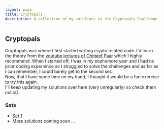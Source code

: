 ```yaml
---
layout: page
title: Cryptopals
description: A collection of my solutions to the Cryptopals Challenge
---
```


## Cryptopals

Cryptopals was where I first started writing crypto related code. I'd learn the theory from the [youtube lectures of Christof Paar](https://www.youtube.com/channel/UC1usFRN4LCMcfIV7UjHNuQg) which I highly recommend.
When I started off, I was in my sophomore year and I had no prior coding experience so I struggled to solve the challenges and as far as I can remember, I could barely get to the second set.  
Now, that I have some time on my hand, I thought it would be a fun exercise to try this again.  
I'll keep updating my solutions over here (very unregularly) so check them out xD.

### Sets
- [Set 1](Set_1/Set_1.md)
- More solutions coming soon ...
